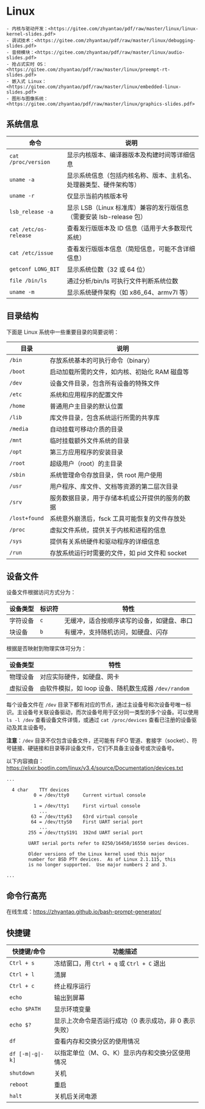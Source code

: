 # Linux

```{note}
- 内核与驱动开发：<https://gitee.com/zhyantao/pdf/raw/master/linux/linux-kernel-slides.pdf>
- 调试技术：<https://gitee.com/zhyantao/pdf/raw/master/linux/debugging-slides.pdf>
- 音频模块：<https://gitee.com/zhyantao/pdf/raw/master/linux/audio-slides.pdf>
- 抢占式实时 OS：<https://gitee.com/zhyantao/pdf/raw/master/linux/preempt-rt-slides.pdf>
- 嵌入式 Linux：<https://gitee.com/zhyantao/pdf/raw/master/linux/embedded-linux-slides.pdf>
- 图形与图像系统：<https://gitee.com/zhyantao/pdf/raw/master/linux/graphics-slides.pdf>
```

## 系统信息

| 命令                  | 说明                                                                |
| --------------------- | ------------------------------------------------------------------- |
| `cat /proc/version`   | 显示内核版本、编译器版本及构建时间等详细信息                        |
| `uname -a`            | 显示系统信息（包括内核名称、版本、主机名、处理器类型、硬件架构等）  |
| `uname -r`            | 仅显示当前内核版本号                                                |
| `lsb_release -a`      | 显示 LSB（Linux 标准库）兼容的发行版信息（需要安装 lsb-release 包） |
| `cat /etc/os-release` | 查看发行版版本及 ID 信息（适用于大多数现代系统）                    |
| `cat /etc/issue`      | 查看发行版版本信息（简短信息，可能不含详细信息）                    |
| `getconf LONG_BIT`    | 显示系统位数（32 或 64 位）                                         |
| `file /bin/ls`        | 通过分析/bin/ls 可执行文件判断系统位数                              |
| `uname -m`            | 显示系统硬件架构（如 x86_64、armv7l 等）                            |

## 目录结构

下面是 Linux 系统中一些重要目录的简要说明：

| 目录          | 说明                                             |
| ------------- | ------------------------------------------------ |
| `/bin`        | 存放系统基本的可执行命令（binary）               |
| `/boot`       | 启动加载所需的文件，如内核、初始化 RAM 磁盘等    |
| `/dev`        | 设备文件目录，包含所有设备的特殊文件             |
| `/etc`        | 系统和应用程序的配置文件                         |
| `/home`       | 普通用户主目录的默认位置                         |
| `/lib`        | 库文件目录，包含系统运行所需的共享库             |
| `/media`      | 自动挂载可移动介质的目录                         |
| `/mnt`        | 临时挂载额外文件系统的目录                       |
| `/opt`        | 第三方应用程序的安装目录                         |
| `/root`       | 超级用户（root）的主目录                         |
| `/sbin`       | 系统管理命令存放目录，供 root 用户使用           |
| `/usr`        | 用户程序、库文件、文档等资源的第二层次目录       |
| `/srv`        | 服务数据目录，用于存储本机或公开提供的服务的数据 |
| `/lost+found` | 系统意外崩溃后，fsck 工具可能恢复的文件存放处    |
| `/proc`       | 虚拟文件系统，提供关于内核和进程的信息           |
| `/sys`        | 提供有关系统硬件和驱动程序的详细信息             |
| `/run`        | 存放系统运行时需要的文件，如 pid 文件和 socket   |

## 设备文件

设备文件根据访问方式分为：

| 设备类型 | 标识符 | 特性                                       |
| -------- | ------ | ------------------------------------------ |
| 字符设备 | `c`    | 无缓冲，适合按顺序读写的设备，如键盘、串口 |
| 块设备   | `b`    | 有缓冲，支持随机访问，如硬盘、闪存         |

根据是否映射到物理实体可分为：

| 设备类型 | 特性                                                 |
| -------- | ---------------------------------------------------- |
| 物理设备 | 对应实际硬件，如硬盘、网卡                           |
| 虚拟设备 | 由软件模拟，如 loop 设备、随机数生成器 `/dev/random` |

每个设备文件在 `/dev` 目录下都有对应的节点，通过主设备号和次设备号唯一标识。主设备号关联设备驱动，而次设备号用于区分同一类型的多个设备。可以使用 `ls -l /dev` 查看设备文件详情，或通过 `cat /proc/devices` 查看已注册的设备驱动及其主设备号。

**注意**：`/dev` 目录不仅包含设备文件，还可能有 FIFO 管道、套接字（socket）、符号链接、硬链接和目录等非设备文件，它们不具备主设备号或次设备号。

以下内容摘自：<https://elixir.bootlin.com/linux/v3.4/source/Documentation/devices.txt>

```text
...

  4 char	TTY devices
          0 = /dev/tty0		Current virtual console

          1 = /dev/tty1		First virtual console
            ...
         63 = /dev/tty63	63rd virtual console
         64 = /dev/ttyS0	First UART serial port
            ...
        255 = /dev/ttyS191	192nd UART serial port

        UART serial ports refer to 8250/16450/16550 series devices.

        Older versions of the Linux kernel used this major
        number for BSD PTY devices.  As of Linux 2.1.115, this
        is no longer supported.	 Use major numbers 2 and 3.

...
```

## 命令行高亮

在线生成：<https://zhyantao.github.io/bash-prompt-generator/>

## 快捷键

| 快捷键/命令       | 功能描述                                              |
| ----------------- | ----------------------------------------------------- |
| `Ctrl + s`        | 冻结窗口，用 `Ctrl + q` 或 `Ctrl + C` 退出            |
| `Ctrl + l`        | 清屏                                                  |
| `Ctrl + c`        | 终止程序运行                                          |
| `echo`            | 输出到屏幕                                            |
| `echo $PATH`      | 显示环境变量                                          |
| `echo $?`         | 显示上次命令是否运行成功（0 表示成功，非 0 表示失败） |
| `df`              | 查看内存和交换分区的使用情况                          |
| `df [-m\|-g\|-k]` | 以指定单位（M、G、K）显示内存和交换分区使用情况       |
| `shutdown`        | 关机                                                  |
| `reboot`          | 重启                                                  |
| `halt`            | 关机后关闭电源                                        |
